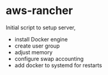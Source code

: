 # aws-rancher
Initial script to setup server, 
* install Docker engine
* create user group
* adjust memory
* configure swap accounting
* add docker to systemd for restarts
